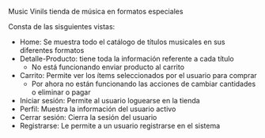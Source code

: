 Music Vinils tienda de música en formatos especiales

Consta de las sisguientes vistas:
  * Home: Se muestra todo el catálogo de títulos musicales en sus diferentes formatos
  * Detalle-Producto: tiene toda la información referente a cada título
    * No está funcionando enviar producto al carrito
  * Carrito: Permite ver los ítems seleccionados por el usuario para comprar
    * Por ahora no están funcionando las acciones de cambiar cantidades o eliminar o pagar
  * Iniciar sesión: Permite al usuario loguearse en la tienda
  * Perfil: Muestra la información del usuario activo
  * Cerrar sesión: Cierra la sesión del usuario
  * Registrarse: Le permite a un usuario registrarse en el sistema
